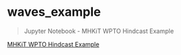 # waves_example
> Jupyter Notebook - MHKiT WPTO Hindcast Example

[MHKiT WPTO Hindcast Example](https://mhkit-software.github.io/MHKiT/WPTO_hindcast_example.html)
